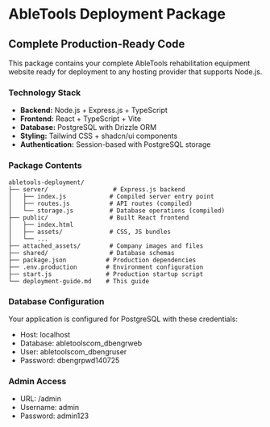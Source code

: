 # AbleTools Deployment Package

## Complete Production-Ready Code

This package contains your complete AbleTools rehabilitation equipment website ready for deployment to any hosting provider that supports Node.js.

### Technology Stack
- **Backend:** Node.js + Express.js + TypeScript
- **Frontend:** React + TypeScript + Vite
- **Database:** PostgreSQL with Drizzle ORM
- **Styling:** Tailwind CSS + shadcn/ui components
- **Authentication:** Session-based with PostgreSQL storage

### Package Contents
```
abletools-deployment/
├── server/                  # Express.js backend
│   ├── index.js            # Compiled server entry point
│   ├── routes.js           # API routes (compiled)
│   └── storage.js          # Database operations (compiled)
├── public/                 # Built React frontend
│   ├── index.html
│   ├── assets/             # CSS, JS bundles
│   └── ...
├── attached_assets/        # Company images and files
├── shared/                 # Database schemas
├── package.json           # Production dependencies
├── .env.production        # Environment configuration
├── start.js               # Production startup script
└── deployment-guide.md    # This guide
```

### Database Configuration
Your application is configured for PostgreSQL with these credentials:
- Host: localhost
- Database: abletoolscom_dbengrweb
- User: abletoolscom_dbengruser
- Password: dbengrpwd140725

### Admin Access
- URL: /admin
- Username: admin
- Password: admin123